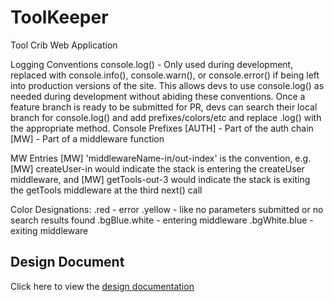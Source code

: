 # ToolKeeper
Tool Crib Web Application

Logging Conventions
console.log() - Only used during development, replaced with console.info(), console.warn(), or console.error() if being left into production versions of the site. This allows devs to use console.log() as needed during development without abiding these conventions. Once a feature branch is ready to be submitted for PR, devs can search their local branch for console.log() and add prefixes/colors/etc and replace .log() with the appropriate method.
Console Prefixes
[AUTH] - Part of the auth chain
[MW] - Part of a middleware function

MW Entries
[MW] 'middlewareName-in/out-index' is the convention, e.g. [MW] createUser-in would indicate the stack is entering the createUser middleware, and [MW] getTools-out-3 would indicate the stack is exiting the getTools middleware at the third next() call

Color Designations:
.red - error
.yellow - like no parameters submitted or no search results found
.bgBlue.white - entering middleware
.bgWhite.blue - exiting middleware
## Design Document
Click here to view the [design documentation](designDocument/index.md)